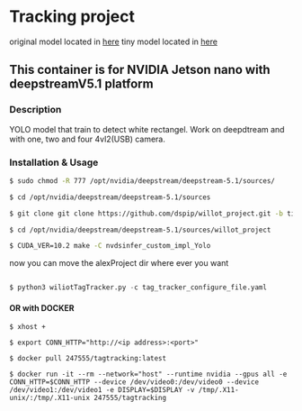 # Tracking project

original model located in [here](https://drive.google.com/file/d/1HGbaF61x4N9mLbjWYYPNrnIyQG1WoLUb/view?usp=sharing)
tiny model located in [here](https://drive.google.com/file/d/1luUMPAj-MvTD-xRoZ3tunt9P8k-j2Jfy/view?usp=sharing)

## This container is for NVIDIA Jetson nano with deepstreamV5.1 platform 

### Description 
YOLO model that train to detect white rectangel. Work on deepdtream and with one, two and four 4vl2(USB) camera.

### Installation & Usage

```bash
$ sudo chmod -R 777 /opt/nvidia/deepstream/deepstream-5.1/sources/

$ cd /opt/nvidia/deepstream/deepstream-5.1/sources

$ git clone git clone https://github.com/dspip/willot_project.git -b tiny21FPS

$ cd /opt/nvidia/deepstream/deepstream-5.1/sources/willot_project

$ CUDA_VER=10.2 make -C nvdsinfer_custom_impl_Yolo

```
now you can move the alexProject dir where ever you want

```python

$ python3 wiliotTagTracker.py -c tag_tracker_configure_file.yaml

```

#### OR with DOCKER
``` 
$ xhost +

$ export CONN_HTTP="http://<ip address>:<port>"

$ docker pull 247555/tagtracking:latest

$ docker run -it --rm --network="host" --runtime nvidia --gpus all -e CONN_HTTP=$CONN_HTTP --device /dev/video0:/dev/video0 --device /dev/video1:/dev/video1 -e DISPLAY=$DISPLAY -v /tmp/.X11-unix/:/tmp/.X11-unix 247555/tagtracking
```
